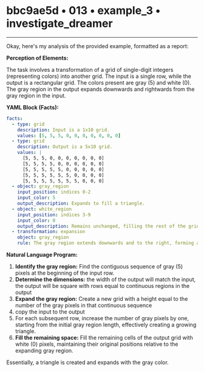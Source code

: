 # bbc9ae5d • 013 • example_3 • investigate_dreamer

---
Okay, here's my analysis of the provided example, formatted as a report:

**Perception of Elements:**

The task involves a transformation of a grid of single-digit integers (representing colors) into another grid. The input is a single row, while the output is a rectangular grid. The colors present are gray (5) and white (0). The gray region in the output expands downwards and rightwards from the gray region in the input.

**YAML Block (Facts):**



```yaml
facts:
  - type: grid
    description: Input is a 1x10 grid.
    values: [5, 5, 5, 0, 0, 0, 0, 0, 0, 0]
  - type: grid
    description: Output is a 5x10 grid.
    values: |
      [5, 5, 5, 0, 0, 0, 0, 0, 0, 0]
      [5, 5, 5, 5, 0, 0, 0, 0, 0, 0]
      [5, 5, 5, 5, 5, 0, 0, 0, 0, 0]
      [5, 5, 5, 5, 5, 5, 0, 0, 0, 0]
      [5, 5, 5, 5, 5, 5, 5, 0, 0, 0]
  - object: gray_region
    input_position: indices 0-2
    input_color: 5
    output_description: Expands to fill a triangle.
  - object: white_region
    input_position: indices 3-9
    input_color: 0
    output_description: Remains unchanged, filling the rest of the grid.
  - transformation: expansion
    object: gray_region
    rule: The gray region extends downwards and to the right, forming a triangular shape. The number of gray pixels in each subsequent row increases by one, starting from the initial length of the continuous gray sequence in the input.

```



**Natural Language Program:**

1.  **Identify the gray region:** Find the contiguous sequence of gray (5) pixels at the beginning of the input row.
2.  **Determine the dimensions:** the width of the output will match the input, the output will be square with rows equal to continuous regions in the output
3.  **Expand the gray region:** Create a new grid with a height equal to the number of the gray pixels in that continuous sequence
4. copy the input to the output
5.  For each subsequent row, increase the number of gray pixels by one, starting from the initial gray region length, effectively creating a growing triangle.
6.  **Fill the remaining space:** Fill the remaining cells of the output grid with white (0) pixels, maintaining their original positions relative to the expanding gray region.

Essentially, a triangle is created and expands with the gray color.

